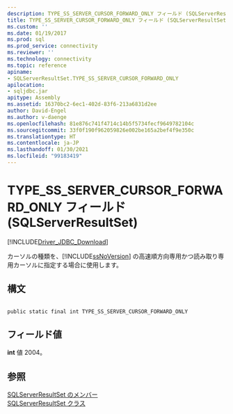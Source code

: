 ```yaml
---
description: TYPE_SS_SERVER_CURSOR_FORWARD_ONLY フィールド (SQLServerResultSet)
title: TYPE_SS_SERVER_CURSOR_FORWARD_ONLY フィールド (SQLServerResultSet) | Microsoft Docs
ms.custom: ''
ms.date: 01/19/2017
ms.prod: sql
ms.prod_service: connectivity
ms.reviewer: ''
ms.technology: connectivity
ms.topic: reference
apiname:
- SQLServerResultSet.TYPE_SS_SERVER_CURSOR_FORWARD_ONLY
apilocation:
- sqljdbc.jar
apitype: Assembly
ms.assetid: 16370bc2-6ec1-402d-83f6-213a6831d2ee
author: David-Engel
ms.author: v-daenge
ms.openlocfilehash: 81e876c741f4714c14b5f5734fecf9649782104c
ms.sourcegitcommit: 33f0f190f962059826e002be165a2bef4f9e350c
ms.translationtype: HT
ms.contentlocale: ja-JP
ms.lasthandoff: 01/30/2021
ms.locfileid: "99183419"
---
```

# <a name="type_ss_server_cursor_forward_only-field-sqlserverresultset"></a>TYPE_SS_SERVER_CURSOR_FORWARD_ONLY フィールド (SQLServerResultSet)
[!INCLUDE[Driver_JDBC_Download](../../../includes/driver_jdbc_download.md)]

  カーソルの種類を、[!INCLUDE[ssNoVersion](../../../includes/ssnoversion-md.md)] の高速順方向専用かつ読み取り専用カーソルに指定する場合に使用します。  
  
## <a name="syntax"></a>構文  
  
```  
  
public static final int TYPE_SS_SERVER_CURSOR_FORWARD_ONLY  
```  
  
## <a name="field-value"></a>フィールド値  
 **int** 値 2004。  
  
## <a name="see-also"></a>参照  
 [SQLServerResultSet のメンバー](../../../connect/jdbc/reference/sqlserverresultset-members.md)   
 [SQLServerResultSet クラス](../../../connect/jdbc/reference/sqlserverresultset-class.md)  
  
  
